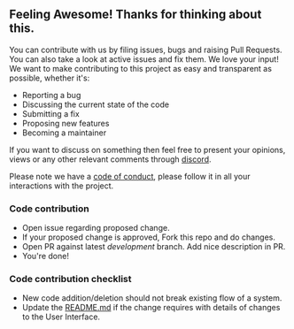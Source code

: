 ## Feeling Awesome! Thanks for thinking about this.

You can contribute with us by filing issues, bugs and raising Pull Requests. You can also take a look at active issues and fix them. We love your input! We want to make contributing to this project as easy and transparent as possible, whether it's:

- Reporting a bug
- Discussing the current state of the code
- Submitting a fix
- Proposing new features
- Becoming a maintainer

If you want to discuss on something then feel free to present your opinions, views or any other relevant comments through [discord](https://discord.com/invite/8P8KmGydD5).

Please note we have a [code of conduct](CODE_OF_CONDUCT.md), please follow it in all your interactions with the project.

### Code contribution

- Open issue regarding proposed change.
- If your proposed change is approved, Fork this repo and do changes.
- Open PR against latest _development_ branch. Add nice description in PR.
- You're done!

### Code contribution checklist

- New code addition/deletion should not break existing flow of a system.
- Update the [README.md](README.md) if the change requires with details of changes to the User Interface.
